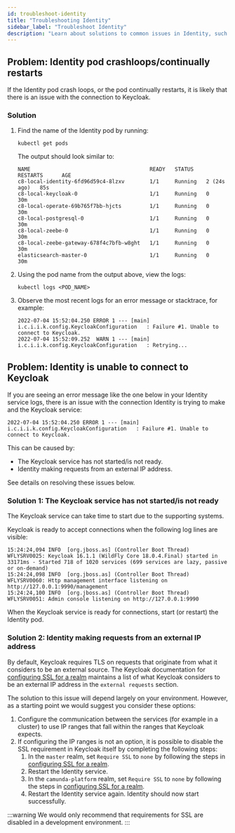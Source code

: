 ```yaml
---
id: troubleshoot-identity
title: "Troubleshooting Identity"
sidebar_label: "Troubleshoot Identity"
description: "Learn about solutions to common issues in Identity, such as complications connecting to Keycloak."
---
```


## Problem: Identity pod crashloops/continually restarts

If the Identity pod crash loops, or the pod continually restarts, it is likely that there is an issue with the connection to Keycloak.

### Solution

1. Find the name of the Identity pod by running:

   ```
   kubectl get pods
   ```

   The output should look similar to:

   ```
   NAME                                      READY   STATUS    RESTARTS      AGE
   c8-local-identity-6fd96d59c4-8lzxv        1/1     Running   2 (24s ago)   85s
   c8-local-keycloak-0                       1/1     Running   0             30m
   c8-local-operate-69b765f7bb-hjcts         1/1     Running   0             30m
   c8-local-postgresql-0                     1/1     Running   0             30m
   c8-local-zeebe-0                          1/1     Running   0             30m
   c8-local-zeebe-gateway-678f4c7bfb-w8ght   1/1     Running   0             30m
   elasticsearch-master-0                    1/1     Running   0             30m
   ```

2. Using the pod name from the output above, view the logs:
   ```
   kubectl logs <POD_NAME>
   ```
3. Observe the most recent logs for an error message or stacktrace, for example:

   ```
   2022-07-04 15:52:04.250 ERROR 1 --- [main] i.c.i.i.k.config.KeycloakConfiguration   : Failure #1. Unable to connect to Keycloak.
   2022-07-04 15:52:09.252  WARN 1 --- [main] i.c.i.i.k.config.KeycloakConfiguration   : Retrying...
   ```

## Problem: Identity is unable to connect to Keycloak

If you are seeing an error message like the one below in your Identity service logs, there is an issue with the connection
Identity is trying to make and the Keycloak service:

```
2022-07-04 15:52:04.250 ERROR 1 --- [main] i.c.i.i.k.config.KeycloakConfiguration   : Failure #1. Unable to connect to Keycloak.
```

This can be caused by:

- The Keycloak service has not started/is not ready.
- Identity making requests from an external IP address.

See details on resolving these issues below.

### Solution 1: The Keycloak service has not started/is not ready

The Keycloak service can take time to start due to the supporting systems.

Keycloak is ready to accept connections when the following log lines are visible:

```
15:24:24,094 INFO  [org.jboss.as] (Controller Boot Thread) WFLYSRV0025: Keycloak 16.1.1 (WildFly Core 18.0.4.Final) started in 33171ms - Started 718 of 1020 services (699 services are lazy, passive or on-demand)
15:24:24,098 INFO  [org.jboss.as] (Controller Boot Thread) WFLYSRV0060: Http management interface listening on http://127.0.0.1:9990/management
15:24:24,100 INFO  [org.jboss.as] (Controller Boot Thread) WFLYSRV0051: Admin console listening on http://127.0.0.1:9990
```

When the Keycloak service is ready for connections, start (or restart) the Identity pod.

### Solution 2: Identity making requests from an external IP address

By default, Keycloak requires TLS on requests that originate from what it considers to be an external source. The Keycloak
documentation for [configuring SSL for a realm](https://www.keycloak.org/docs/latest/server_admin/#_ssl_modes) maintains
a list of what Keycloak considers to be an external IP address in the `external requests` section.

The solution to this issue will depend largely on your environment. However, as a starting point we would suggest you consider
these options:

1. Configure the communication between the services (for example in a cluster) to use IP ranges that fall within the
   ranges that Keycloak expects.
2. If configuring the IP ranges is not an option, it is possible to disable the SSL requirement in Keycloak itself by completing the following steps:
   1. In the `master` realm, set `Require SSL` to `none` by following the steps in [configuring SSL for a realm](https://www.keycloak.org/docs/latest/server_admin/#_ssl_modes).
   2. Restart the Identity service.
   3. In the `camunda-platform` realm, set `Require SSL` to `none` by following the steps in [configuring SSL for a realm](https://www.keycloak.org/docs/latest/server_admin/#_ssl_modes).
   4. Restart the Identity service again. Identity should now start successfully.

:::warning
We would only recommend that requirements for SSL are disabled in a development environment.
:::

